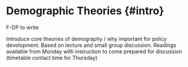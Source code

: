 # Demographic Theories {#intro}

F-DP to write

Introduce core theories of demography / why important for policy development. Based on lecture and small group discussion. Readings available from Monday with instruction to come prepared for discussion (timetable contact time for Thursday)
